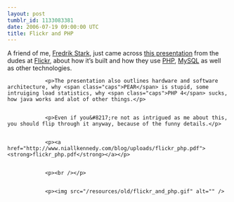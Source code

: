 ```yaml
---
layout: post
tumblr_id: 1133083381
date: 2006-07-19 09:00:00 UTC
title: Flickr and PHP
---
```


A friend of me, <a href="http://altnet.se/">Fredrik Stark</a>, just came across <a href="http://www.niallkennedy.com/blog/uploads/flickr_php.pdf">this presentation</a> from the dudes at <a href="http://flickr.com/">Flickr</a>, about how it&#8217;s built and how they use <a href="http://php.net/"><span class="caps">PHP</span></a>, <a href="http://mysql.com/">MySQL</a> as well as other technologies.</p>


				<p>The presentation also outlines hardware and software architecture, why <span class="caps">PEAR</span> is stupid, some intruiging load statistics, why <span class="caps">PHP 4</span> sucks, how java works and alot of other things.</p>


				<p>Even if you&#8217;re not as intrigued as me about this, you should flip through it anyway, because of the funny details.</p>


				<p><a href="http://www.niallkennedy.com/blog/uploads/flickr_php.pdf"><strong>flickr_php.pdf</strong></a></p>


				<p><br /></p>


				<p><img src="/resources/old/flickr_and_php.gif" alt="" />
